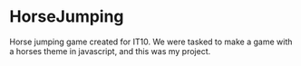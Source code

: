 # HorseJumping
Horse jumping game created for IT10. We were tasked to make a game with a horses theme in javascript, and this was my project.


